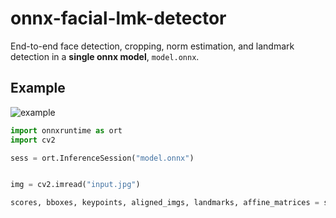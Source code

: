 # onnx-facial-lmk-detector
End-to-end face detection, cropping, norm estimation, and landmark detection in a **single onnx model**, `model.onnx`.

## Example

![example](https://raw.githubusercontent.com/atksh/onnx-facial-lmk-detector/6ea090532acce1c228d1f860d27708d450416475/output.png?token=GHSAT0AAAAAABHJHGPX4XIAJZ4ALEVWPJTIYSJ6HKQ)


```python
import onnxruntime as ort
import cv2

sess = ort.InferenceSession("model.onnx")


img = cv2.imread("input.jpg")

scores, bboxes, keypoints, aligned_imgs, landmarks, affine_matrices = sess.run(None, {"input": img})
```


